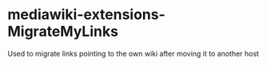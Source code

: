 # mediawiki-extensions-MigrateMyLinks
Used to migrate links pointing to the own wiki after moving it to another host
